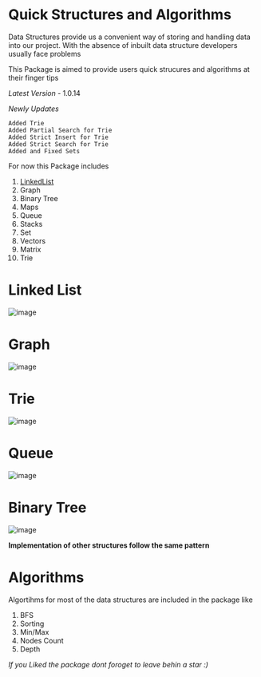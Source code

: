 # Quick Structures and Algorithms

Data Structures provide us a convenient way of storing and handling data into our project. With the absence of inbuilt data structure developers usually face problems

This Package is aimed to provide users quick strucures and algorithms at their finger tips

*Latest Version* - 1.0.14 

*Newly Updates*

```
Added Trie
Added Partial Search for Trie
Added Strict Insert for Trie
Added Strict Search for Trie
Added and Fixed Sets
```

For now this Package includes

1. <a href="https://github.com/Priyanshu360-cpu/quick-structures-npm#linked-list">LinkedList</a>
2. Graph
3. Binary Tree
4. Maps
5. Queue
6. Stacks
7. Set
8. Vectors
9. Matrix
10. Trie

# Linked List

![image](https://user-images.githubusercontent.com/79325092/188305885-0024c11e-7314-4a39-b7e8-cdb8ce3ac927.png)

# Graph

![image](https://user-images.githubusercontent.com/79325092/188306050-e660606c-532e-4199-a54b-8754fd7a6db8.png)

# Trie

![image](https://user-images.githubusercontent.com/79325092/191437680-e12020c8-8090-4eff-bc28-f1620f821e91.png)

# Queue

![image](https://user-images.githubusercontent.com/79325092/188306279-7914987f-bc31-4cdd-b718-88f07ea37c21.png)

# Binary Tree

![image](https://user-images.githubusercontent.com/79325092/188306445-29568f89-fbb4-4af2-a867-99a6646de465.png)

**__Implementation of other structures follow the same pattern__**

# Algorithms

Algortihms for most of the data structures are included in the package like

1. BFS
2. Sorting
3. Min/Max
4. Nodes Count
5. Depth

*If you Liked the package dont foroget to leave behin a star :)*

